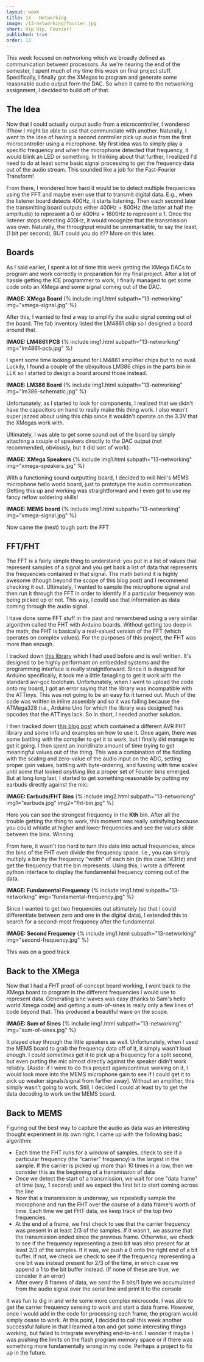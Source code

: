 ```yaml
---
layout: week
title: 13 - Networking
image: /13-networking/fourier.jpg
short: Hip Hip, Fourier!
published: true
order: 13
---
```


This week focused on networking which we broadly defined as communication between processors. As we're nearing the end of the semester, I spent much of my time this week on final project stuff. Specifically, I finally got the XMegas to program and generate some reasonable audio output form the DAC. So when it came to the networking assignment, I decided to build off of that.

## The Idea

Now that I could actually output audio from a microcontroller, I wondered if/how I might be able to use that communciate with another. Naturally, I went to the idea of having a second controller pick up audio from the first microcontroller using a microphone. My first idea was to simply play a specific frequency and when the microphone detected that frequency, it would blink an LED or something. In thinking about that further, I realized I'd need to do at least some basic signal processing to get the frequency data out of the audio stream. This sounded like a job for the Fast-Fourier Transform!

From there, I wondered how hard it would be to detect multiple frequencies using the FFT and maybe even use that to transmit digital data. E.g., when the listener board detects 400Hz, it starts listening. Then each second later the transmitting board outputs either 400Hz + 800Hz (the latter at half the amplitude) to represent a 0 or 400Hz + 1600Hz to represent a 1. Once the listener stops detecting 400Hz, it would recognize that the transmission was over. Naturally, the throughput would be unremarkable, to say the least, (1 bit per second), BUT could you do it?? More on this later.

## Boards

As I said earlier, I spent a lot of time this week getting the XMega DACs to program and work correctly in preparation for my final project. After a lot of hassle getting the ICE programmer to work, I finally managed to get some code onto an XMega and some signal coming out of the DAC.

**IMAGE: XMega Board**
{% include img1.html subpath="13-networking" img="xmega-signal.jpg" %}

After this, I wanted to find a way to amplify the audio signal coming out of the board. The fab inventory listed the LM4861 chip so I designed a board around that.

**IMAGE: LM4861 PCB**
{% include img1.html subpath="13-networking" img="lm4861-pcb.jpg" %}

I spent some time looking around for LM4861 amplifier chips but to no avail. Luckily, I found a couple of the ubiquitous LM386 chips in the parts bin in LLK so I started to design a board around those instead.

**IMAGE: LM386 Board**
{% include img1.html subpath="13-networking" img="lm386-schematic.jpg" %}

Unfortunately, as I started to look for components, I realized that we didn't have the capacitors on hand to really make this thing work. I also wasn't super jazzed about using this chip since it wouldn't operate on the 3.3V that the XMegas work with.

Ultimately, I was able to get some sound out of the board by simply attaching a couple of speakers directly to the DAC output (not recommended, obviously, but it did sort of work).

**IMAGE: XMega Speakers**
{% include img1.html subpath="13-networking" img="xmega-speakers.jpg" %}

With a functioning sound outputting board, I decided to mill Neil's MEMS microphone hello world board, just to prototype the audio communication. Getting this up and working was straightforward and I even got to use my fancy reflow soldering skills!

**IMAGE: MEMS board**
{% include img1.html subpath="13-networking" img="xmega-signal.jpg" %}

Now came the (next) tough part: the FFT

## FFT/FHT

The FFT is a fairly simple thing to understand: you put in a list of values that represent samples of a signal and you get back a list of data that represents the frequencies contained in that signal. The math behind it is highly awesome (though beyond the scope of this blog post) and I recommend checking it out. Ultimately, I wanted to sample the microphone signal and then run it through the FFT in order to identify if a particular frequency was being picked up or not. This way, I could use that information as data coming through the audio signal.

I have done some FFT stuff in the past and remembered using a very similar algorithm called the FHT with Arduino boards. Without getting too deep in the math, the FHT is basically a real-valued version of the FFT (which operates on complex values). For the purposes of this project, the FHT was more than enough.

I tracked down [this library](http://wiki.openmusiclabs.com/wiki/ArduinoFHT) which I had used before and is well written. It's designed to be highly performant on embedded systems and the programming interface is really straightforward. Since it is designed for Arduino specifically, it took me a little fanagling to get it work with the standard avr-gcc toolchain. Unfortunately, when I went to upload the code onto my board, I got an error saying that the library was incompatible with the ATTinys. This was not going to be an easy fix it turned out. Much of the code was written in inline assembly and so it was failing because the ATMega328 (i.e., Arduino Uno for which the library was designed) has opcodes that the ATTinys lack. So in short, I needed another solution.

I then tracked down [this blog post](http://www.waitingforfriday.com/?p=53) which contained a different AVR FHT library and some info and examples on how to use it. Once again, there was some battling with the compiler to get it to work, but I finally did manage to get it going. I then spent an inoridinate amount of time trying to get meaningful values out of the thing. This was a combination of the fiddling with the scaling and zero-value of the audio input on the ADC, setting proper gain values, battling with byte-ordering, and fussing with time scales until some that looked *anything* like a proper set of Fourier bins emerged. But at long long last, I started to get something reasonable by putting my earbuds directly against the mic:

**IMAGE: Earbuds/FHT Bins**
{% include img2.html subpath="13-networking" img1="earbuds.jpg" img2="fht-bin.jpg" %}

Here you can see the strongest frequency in the **Kth** bin. After all the trouble getting the thing to work, this moment was really satisifying because you could whistle at higher and lower frequencies and see the values slide between the bins. Winning.

From here, it wasn't too hard to turn this data into actual frequencies, since the bins of the FHT even divide the frequency space. I.e., you can simply multiply a bin by the frequency "width" of each bin (in this case 143Hz) and get the frequency that the bin represents. Using this, I wrote a different python interface to display the fundamental frequency coming out of the data.

**IMAGE: Fundamental Frequency**
{% include img1.html subpath="13-networking" img="fundamental-frequency.jpg" %}

Since I wanted to get two frequencies out ultimately (so that I could differentiate between zero and one in the digital data), I extended this to search for a second-most frequency after the fundamental.

**IMAGE: Second Frequency**
{% include img1.html subpath="13-networking" img="second-frequency.jpg" %}

This was on a good track

## Back to the XMega

Now that I had a FHT proof-of-concept board working, I went back to the XMega board to program in the different frequencies I would use to represent data. Generating sine waves was easy (thanks to Sam's hello world Xmega code) and getting a sum-of-sines is really only a few lines of code beyond that. This produced a beautiful wave on the scope.

**IMAGE: Sum of Sines**
{% include img1.html subpath="13-networking" img="sum-of-sines.jpg" %}

It played okay through the little speakers as well. Unfortunately, when I used the MEMS board to grab the frequency data off of it, it simply wasn't loud enough. I could *sometimes* get it to pick up a frequency for a split second, but even putting the mic almost directly against the speaker didn't work reliably. [Aside: if I were to do this project again/continue working on it, I would look more into the MEMS microphone gain to see if I could get it to pick up weaker signals/signal from farther away]. Without an amplifier, this simply wasn't going to work. Still, I decided I could at least try to get the data decoding to work on the MEMS board.

## Back to MEMS

Figuring out the best way to capture the audio as data was an interesting thought experiment in its own right. I came up with the following basic algorithm:

- Each time the FHT runs for a window of samples, check to see if a particular frequency (the "carrier" frequency) is the largest in the sample. If the carrier is picked up more than 10 times in a row, then we consider this as the beginning of a transmission of data
- Once we detect the start of a transmission, we wait for one "data frame" of time (say, 1 second) until we expect the first bit to start coming across the line
- Now that a transmission is underway, we repeatedly sample the microphone and run the FHT over the course of a data frame's worth of time. Each time we get FHT data, we keep track of the top two frequencies.
- At the end of a frame, we first check to see that the carrier frequency was present in at least 2/3 of the samples. If it wasn't, we assume that the transmission ended since the previous frame. Otherwise, we check to see if the frequency representing a zero bit was *also* present for at least 2/3 of the samples. If it was, we push a 0 onto the right end of a bit buffer. If not, we check we check to see if the frequency representing a one bit was instead present for 2/3 of the time, in which case we append a 1 to the bit buffer instead. (If none of these are true, we consider it an error)
- After every 8 frames of data, we send the 8 bits/1 byte we accumulated from the audio signal over the serial line and print it to the console

It was fun to dig in and write some more complex microcode. I was able to get the carrier frequency sensing to work and start a data frame. However, once I would add in the code for processing each frame, the program would simply cease to work. At this point, I decided to call this week another successful failure in that I learned a ton and got some interesting things working, but failed to integrate everything end-to-end. I wonder if maybe I was pushing the limits on the flash program memory space or if there was something more fundamentally wrong in my code. Perhaps a project to fix up in the future.
